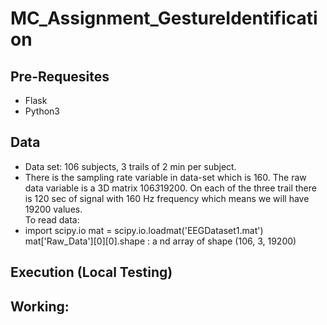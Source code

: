 # MC_Assignment_GestureIdentification

## Pre-Requesites
 - Flask
 - Python3
 

## Data
 * Data set: 106 subjects, 3 trails of 2 min per subject. 
 * There is the sampling rate variable in data-set which is 160. The raw data variable is a 3D matrix 106*3*19200. On each of the three trail there is 120 sec of signal with 160 Hz frequency which means we will have 19200 values.  
 To read data:
  * import scipy.io
    mat = scipy.io.loadmat('EEGDataset1.mat')
    mat['Raw_Data'][0][0].shape : a nd array of shape (106, 3, 19200)
    
     

## Execution (Local Testing)


## Working:
